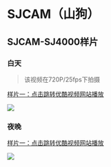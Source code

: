 # SJCAM（山狗）

## SJCAM-SJ4000样片

### 白天

> 该视频在720P/25fps下拍摄

[样片一：点击跳转优酷视频网站播放](http://v.youku.com/v_show/id_XMzkzMDc0MzMxMg==.html)

[![](https://ae01.alicdn.com/kf/HTB1EM9mX6nuK1RkSmFP763uzFXad.png)](http://v.youku.com/v_show/id_XMzkzMDc0MzMxMg==.html)

### 夜晚
[样片一：点击跳转优酷视频网站播放](http://v.youku.com/v_show/id_XMzk2MzUzNjYwMA==.html)

[![](https://ae01.alicdn.com/kf/HTB1eJNNv6TpK1RjSZKP7613UpXa8.png)](http://v.youku.com/v_show/id_XMzk2MzUzNjYwMA==.html)